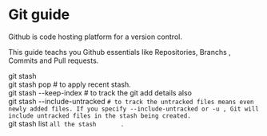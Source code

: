# Git guide

Github is code hosting platform for a version control.

This guide teachs you Github essentials like Repositories, Branchs , Commits and Pull requests.

git stash  
git stash pop # to apply recent stash.  
git stash --keep-index # to track the git add details also  
git stash --include-untracked  `# to track the untracked files means even newly added files. If you specify --include-untracked or -u , Git will include untracked files in the stash being created. `		  
git stash list `all the stash		`. 

